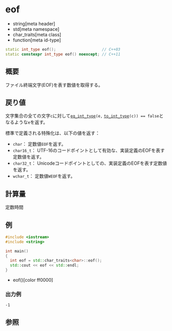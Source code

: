 # eof
* string[meta header]
* std[meta namespace]
* char_traits[meta class]
* function[meta id-type]

```cpp
static int_type eof();                    // C++03
static constexpr int_type eof() noexcept; // C++11
```

## 概要
ファイル終端文字(EOF)を表す数値を取得する。


## 戻り値
文字集合の全ての文字`c`に対して[`eq_int_type`](eq_int_type.md)`(e,` [`to_int_type`](to_int_type.md)`(c)) == false`となるような`e`を返す。

標準で定義される特殊化は、以下の値を返す：

- `char`： 定数値`EOF`を返す。
- `char16_t`： UTF-16のコードポイントとして有効な、実装定義のEOFを表す定数値を返す。
- `char32_t`： Unicodeコードポイントとしての、実装定義のEOFを表す定数値を返す。
- `wchar_t`： 定数値`WEOF`を返す。


## 計算量
定数時間


## 例
```cpp example
#include <iostream>
#include <string>

int main()
{
  int eof = std::char_traits<char>::eof();
  std::cout << eof << std::endl;
}
```
* eof()[color ff0000]

### 出力例
```
-1
```

## 参照

